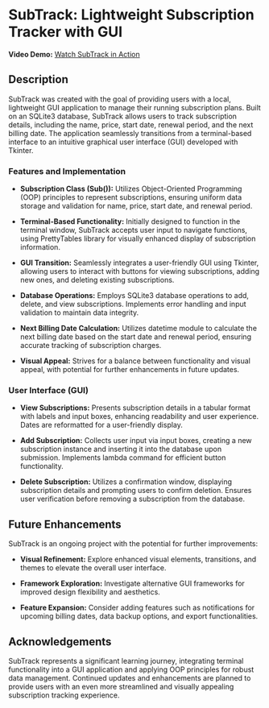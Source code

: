 # SubTrack: Lightweight Subscription Tracker with GUI

**Video Demo:** [Watch SubTrack in Action](https://youtu.be/IQ3UfdIb_cM)

## Description

SubTrack was created with the goal of providing users with a local, lightweight GUI application to manage their running subscription plans. Built on an SQLite3 database, SubTrack allows users to track subscription details, including the name, price, start date, renewal period, and the next billing date. The application seamlessly transitions from a terminal-based interface to an intuitive graphical user interface (GUI) developed with Tkinter.

### Features and Implementation

- **Subscription Class (Sub()):** Utilizes Object-Oriented Programming (OOP) principles to represent subscriptions, ensuring uniform data storage and validation for name, price, start date, and renewal period.

- **Terminal-Based Functionality:** Initially designed to function in the terminal window, SubTrack accepts user input to navigate functions, using PrettyTables library for visually enhanced display of subscription information.

- **GUI Transition:** Seamlessly integrates a user-friendly GUI using Tkinter, allowing users to interact with buttons for viewing subscriptions, adding new ones, and deleting existing subscriptions.

- **Database Operations:** Employs SQLite3 database operations to add, delete, and view subscriptions. Implements error handling and input validation to maintain data integrity.

- **Next Billing Date Calculation:** Utilizes datetime module to calculate the next billing date based on the start date and renewal period, ensuring accurate tracking of subscription charges.

- **Visual Appeal:** Strives for a balance between functionality and visual appeal, with potential for further enhancements in future updates.

### User Interface (GUI)

- **View Subscriptions:** Presents subscription details in a tabular format with labels and input boxes, enhancing readability and user experience. Dates are reformatted for a user-friendly display.

- **Add Subscription:** Collects user input via input boxes, creating a new subscription instance and inserting it into the database upon submission. Implements lambda command for efficient button functionality.

- **Delete Subscription:** Utilizes a confirmation window, displaying subscription details and prompting users to confirm deletion. Ensures user verification before removing a subscription from the database.

## Future Enhancements

SubTrack is an ongoing project with the potential for further improvements:

- **Visual Refinement:** Explore enhanced visual elements, transitions, and themes to elevate the overall user interface.

- **Framework Exploration:** Investigate alternative GUI frameworks for improved design flexibility and aesthetics.

- **Feature Expansion:** Consider adding features such as notifications for upcoming billing dates, data backup options, and export functionalities.

## Acknowledgements

SubTrack represents a significant learning journey, integrating terminal functionality into a GUI application and applying OOP principles for robust data management. Continued updates and enhancements are planned to provide users with an even more streamlined and visually appealing subscription tracking experience.

